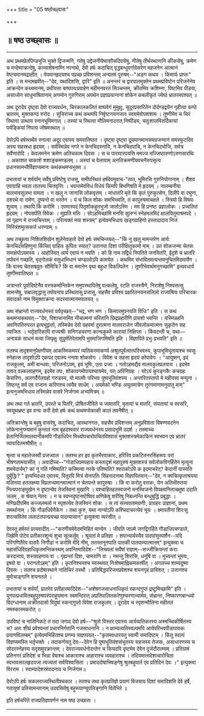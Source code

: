 +++
title = "05 षष्ठोच्छ्वासः"

+++


  

## **॥ षष्ठ उच्छ्वासः ॥**


_________


अथ प्रथमप्रेतपिण्डभुजि भुक्ते द्विजन्मनि, गतेषु
उद्वेजनीयेष्वाशौचदिवसेषु, नीतेषु तीर्थस्थानानि कीकसेषु, क्रमेण च
मन्देष्वाक्रन्देषु, काव्याशेषनाम्नि नरनाथे, देवो हर्षः कदाचित्
वृद्धबन्धुवर्गाग्रेसरेण महजनेन आत्मानं वेष्ट्यमानमद्राक्षीत् ।
वेपमानहृदयश्च पप्रच्छ प्रविशन्तम् अन्यतमं पुरुषम्--"अङ्ग कथय । किमार्यः
प्राप्तः” इति । स मन्दमब्रवीत्--"देव, यथादिशसि, द्वारि" इति ॥ अनन्तरं च
द्वारपालमुक्तेन प्रथमप्रविष्टेन परिजनेनेव आक्रन्देन कथ्यमानम्, प्रथीयसा
बाष्पपयःप्रवाहेण महीमनवरतं सिञ्चन्तम्, क्रीतमिव क्रशिम्ना, पिष्टमिव
पीडया, असाध्येन साधुभाषितानाम् अगम्येन गुरुगिराम् अपथेन
प्रज्ञाप्रयत्नानां शोकेन कबलीकृतं ज्येष्ठं भ्रातरमपश्यत् ॥

अथ दूरादेव दृष्ट्वा देवो राज्यवर्धनः, चिरकालकलितं बाष्पवेगं मुमुक्षुः,
सुदूरप्रसारितेन दोर्दण्डद्वयेन गृहीत्वा कण्ठे भ्रातरम्, मुक्तकण्ठं रुरोद
। सुचिराच्च कथं कथमपि निर्वृष्टनयनजलः स्वयमेवोपशशाम । तूष्णीमेव च चिरं
स्थित्वा उत्थाय स्नानभूमिमगात् । तस्यां च स्थित्वा मौलिमनादरात्
निष्पीड्य, चतुःशालवितर्दिकायां पर्यङ्कियां निपत्य जोषमस्थात् ॥

देवोऽपि हर्षस्तथैव स्नात्वा अदूर एवास्य समवातिष्ठत । दृष्ट्वा दृष्ट्वा
दूयमानमानसमग्रजन्मानं समस्फुटदिव अस्य सहस्रधा हृदयम् । सर्वस्मिन्नेव
नगरे न केनचिदस्नायि, न केनचिदपाचि, न केनचिदभोजि, सर्वत्र सर्वेणारोदि ।
केवलमनेन क्रमेण अतिचकाम दिवसः । स च पारावारपयसि ममज्ज
मज्जिष्ठारुणोऽरुणसारथिः । अकाशत चाकाशे शशाङ्कमण्डलम् । अस्यां च वेलायाम्
अनतिक्रमणीयवचनैरुपसृत्य प्रधानसामन्तैर्विज्ञाप्यमानः कथंकथमप्यभुक्त ॥

प्रभातायां च शर्वर्याम् सर्वेषु प्रविष्टेषु राजसु, समीपस्थितं
हर्षदेवमुवाच-"तात, भूमिरसि गुरुनियोगानाम् । शैशव एवाग्राहि भवता तातस्य
चित्तवृत्तिः । भवन्तमेवंविधं विधेयं किमपि बिभणिषति मे हृदयम् ।
नालम्बनीया बालभावसुलभा वामता । न खलु न जानासि लोकवृत्तम् । मांधातरि मृते
किं कृतं पुरुकुत्सेन, दिलीपे वा रघुणा, दशरथे वा रामेण, दुष्यन्ते वा
भरतेन । यं च किल शोकः समभिभवति, तं कापुरुषमाचक्षते । स्त्रियो हि विषयः
शुचाम् । तथापि किं करोमि । एवमास्पदं पितृशोकहुतभुजो जातोऽस्मि । मम हि
प्रनष्टः प्रज्ञालोकः । प्रज्वलितं हृदयम् । नोपसर्पति विवेकः । मुह्यति
मतिः । सोऽहमिच्छामि मनसि सुलग्नं स्नेहमलमिदं क्षालयितुमाश्रमपदे । त्वं
गृहाण मे राज्यचिन्ताम् । परित्यक्तं मया शस्त्रम्” इत्येवमभिधाय
खड्गग्राहिणो हस्तादादाय निजं निस्त्रिंशमुत्ससर्ज धरण्याम् ॥

अथ तच्छ्रुत्वा निशितशिखेन शूलेनेवाहतो देवो हर्षः समचिन्तयत्--"किं नु
खलु मामन्तरेण आर्यः केनचिदसहिष्णुना किंचित् ग्राहितः कुपितः स्यात्?
उतानया दिशा परीक्षितुकामो माम् । उत शोकजन्मा चेतसः समाक्षेपोऽयमस्य ।
आहोस्वित् आर्य एवायं न भवति । को हि नाम तद्विधे निपतिते जनयितरि, ईदृशे च
भ्रातरि तपोवनं गच्छति, मृद्गोलकं वसुधाभिधानं चण्डालोऽपि कामयेत । कथमिव
संभावितमत्यन्तमनुचितमिदमार्येण । किं वास्य चेतसश्च्युतः सौमित्रिः? किं
वा ममानेन वृथा बहुधा विकल्पितेन । तूष्णीभेवार्थमनुगच्छामि” इत्यवधार्य
तूष्णीमवातिष्ठत ॥

अत्रान्तरे पूर्वादिष्टेनैव वस्त्रकर्मान्तिकेन समुपस्थापितेषु वल्कलेषु,
रटति राजस्त्रैणे, निराशेषु निश्वसत्सु सामन्तेषु, सबालवृद्धासु तपोवनाय
प्रस्थितासु प्रजासु, सहसैव प्रविश्य प्रक्षरितनयनसलिलो राज्यश्रियः
परिचारकः संवादको नाम विमुक्ताक्रन्दः सदस्यात्मानमपातयत् ॥

अथ संभ्रान्तो राज्यवर्धनस्तं पर्यपृच्छत्--"भद्र, भण भण । किमपरमुपनयति
विधिः" इति । स कथं कथमप्यकथयत्--"देव, पिशाचानामिव नीचात्मनां चरितानि
छिद्रप्रहारीणि प्रायशो भवन्ति । यस्मिन्नहनि अवनिपतिरुपरत इत्यभूद्वार्ता,
तस्मिन्नेव देवो ग्रहवर्मा दुरात्मना मालवराजेन जीवलोकमात्मनः सुकृतेन सह
त्याजितः । भर्तृदारिकापि राज्यश्रीः सनिगडचरणा कान्यकुब्जे कारायां
निक्षिप्ता । किंवदन्ती च, यथा-–अनायकं साधनं मत्वा जिघृक्षुः
सुदुर्मतिरेतामपि भुवमाजिगमिषति इति । विज्ञापिते प्रभुः प्रभवति" इति ॥

ततश्च तादृशमनुपेक्षणीयम् आकस्मिकमपरं व्यतिकरमाकर्ण्य
अश्रुतपूर्वत्वात्परिभवस्य, कूपाभूमिभूतायाश्च स्वसुः स्नेहात्स तादृशोऽपि
एकपद एवास्य ननाश शोकावेगः । विवेश च सहसा हृदयं कोपावेगः । “आयुष्मन्, इदं
राजकुलम्, अमी बान्धवाः, परिजनोऽयम्, इयं भूमिः, एताः प्रजाः । गतोऽहमद्यैव
मालवकुलप्रलयाय । इदमेव तावत् वल्कलग्रहणम्, इदमेव तपः,
शोकापगमोपायश्चायमेव, यत् अरिनिग्रहः । सोऽयं कुरङ्गकैः कचग्रहः केसरिणः,
अलगर्दैर्गलग्रहो गरुडस्य, यो मालवैः परिभवः पुष्पभूतिवंशस्य ।
अन्तरितस्तापो मे महीयसा मन्युना । तिष्ठन्तु सर्व एव राजानः करिणश्च
त्वयैव सार्धम् । अयमेको भण्डिः अयुतमात्रेण तुरंगमाणामनुयातु माम्”
इत्यनुजमभिधाय तस्मिन्नेव वासरे निर्जगाम अभ्यमित्रम् ॥

अथ तथा गते भ्रातरि, उपरते च पितरि, प्रोषितजीविते च जामातरि, मृतायां च
मातरि, संयतायां च स्वसरि, स्वयूथभ्रष्ट इव वन्यः करी देवो हर्षः कथं
कथमप्येकाकी कालं तमनैषीत् ॥

अतिक्रान्तेषु च बहुषु वासरेषु, कदाचित्, आस्थानगतः, सहसैव प्रविशन्तम्
अनुप्रविशता विषण्णवदनेन लोकेनानुगम्यमानं कुन्तलं नाम बृहदश्ववारं
राज्यवर्धनस्य प्रसादभूमिं ददर्श । तस्माच्च हेलानिर्जितमालवानीकमपि
गौडाधिपेन मिथ्योपचारोपचितविश्वासं मुक्तशस्त्रमेकाकिनं स्वभवन एव भ्रातरं
व्यापादितमश्रौषीत् ॥

श्रृत्वा च महातेजस्वी प्रजज्वाल । ततश्च हर इव कृतभैरवाकारः, हरिरिव
प्रकटितनरसिंहरूपः परां भीषणतामयासीत् । अवादीच्च--"गोडाधिपमपहाय कस्तादृशं
महापुरुषं मुक्तशस्त्रं सर्वलोकविगर्हितेन मृत्युना शमयेदार्यम्? कां नु
गतिं गमिष्यति? कस्मिन्वा नरके पतिष्यति? श्वपाकोऽपि क इदमाचरेत्?
केदानीं यास्यति दुर्बुद्धिः? ” इत्यभिदधत एवास्य, पितुरपि मित्रं सेनापतिः
सिंहनादनामा विज्ञापितवान्--"देव, न क्वचित्कृताश्रयया मलिनया हतलक्ष्म्या
विप्रलभ्यमानमात्मानं न चेतयन्ते कापुरुषाः । किं वा करोतु वराकः, येन
अतिभीरुतया नित्यपराङ्मुखेन न दृष्टान्येव तेजस्विनां मुखानि ।
यश्चाहितहतस्वजनो मनस्विजनो विपक्षवनिताचक्षुषा ददाति जलम् , स श्रेयान्
नेतरः । न च स्वप्नदृष्टनष्टेष्विव क्षणिकेषु शरीरेषु निबध्नन्ति
बन्धुबुद्धिं प्रबुद्धाः । मणिप्रदीपमिव कज्जलमलो न स्पृशत्येव तेजस्विनं
शोकः । स त्वं सत्त्ववतामग्रणीः, प्राग्रहरः प्राज्ञानां, प्रथमः
समर्थानाम् । किं गौडाधिपेनैकेन । तथा कुरु, यथा नान्योऽपि कश्चिदाचरत्येवं
भूयः । क्ष्मापतीनां शिरःसु शरत्सवितेव ललाटंतपान्प्रयच्छ पादन्यासान्”
इत्युक्त्वा व्यरंसीत् ॥

देवस्तु हर्षस्तं प्रत्यवादीत् --"करणीयमेवेदमभिहितं मान्येन । जीवति
जाल्मे जगद्विगर्हिते गौडाधिपचण्डाले, जिह्रेमि पोटेव प्रतीकारशून्यं शुचा
सूत्कर्तुम् । श्रूयतां मे प्रतिज्ञा । शपान्यार्यस्यैव
पादपांसुस्पर्शेन--यदि परिगणितैरेव वासरैः निर्गौडां न करोमि मेदि नीम्,
ततस्तनूनपाति पातकी पातयाम्यात्मानम्" इत्युक्त्वा च
महासंधिविग्रहाधिकृतमन्तिकस्थम् अवन्तिमादिदेश--"लिख्यतां सर्वेषां
राज्ञाम्--सज्जीक्रियन्तां कराः करदानाय, शस्त्रग्रहणाय वा । गृह्यन्तां
दिशः, चामराणि वा । नमन्तु शिरांसि, धनूंषि वा । मुच्यन्तां भूमयः, इषवो वा
। परागतोऽहम्" इति । कृतनिश्चयश्च स्वस्थवत् निःशेषमाह्निकमकार्षीत् ।
अगलच्च शाम्यदूष्मा दिवसः । ततश्च प्रदोषास्थाने नातिचिरं तस्थौ ।
प्रतिषिद्धपरिजनप्रवेशश्च शयनगृहं प्राविशत् । उत्तानश्च मुमोचाङ्गानि
शयनतले ।

प्रभातायां च शर्वर्यां, प्रातरेव प्रतीहारमादिदेश--"अशेषगजसाधनाधिकृतं
स्कन्दगुप्तं द्रष्टुमिच्छामि” इति । युगपत्प्रधावितबहुपुरुषपरंपराहूयमानः
स्वमन्दिरात् अप्रतिपालितकरेणुश्चरणाभ्यामेव, संभ्रान्तः, निष्कारणबान्धवो
विदग्धानाम् अक्रीतदासो विदुषां स्कन्दगुप्तो विवेश राजकुलम् । दूरादेव च
स्पृशन्मौलिना महीतलं नमस्कारमकरोत् ॥

उपविष्टं च नातिनिकटे तं तदा जगाद देवो हर्षः--“श्रुतो विस्तर एवास्य
आर्यव्यतिकरस्य अस्मच्चिकीर्षितस्य च? अतः शीघ्रं प्रवेश्यन्तां
प्रचारनिर्गतानि गजसाधनानि । न क्षाम्यत्यतिस्वल्पमपि आर्यपरिभवपीडापावकः
प्रयाणविलम्बम्” इत्येवमभिहितश्च प्रणम्य व्यज्ञापयत्--"कृतमवधारयतु स्वामी
समादिष्टम् । किंतु स्वल्पं विज्ञप्यमस्ति भर्तृभक्तेः । तदाकर्णयतु
देवः--देवेन हि पुष्पभूतिवंशसंभूतस्य सहजस्य तेजसः, असाधारणस्य च
सोदरस्नेहस्य सदृशमुपक्रान्तम् । देवराज्यवर्धनोदन्तेन च कियदपि दृष्टमेव
देवेन दुर्जदौरात्म्यम् । प्रतिग्रामं प्रतिनगरं प्रतिदेशं च भिन्ना
वेषाश्च आकाराश्च आहाराश्च व्यवहाराश्च । तदियमात्मदेशाचारोचिता
स्वभावसरलहृदयजा त्यज्यतां सर्वविश्वासिता । प्रमाददोषाभिषङ्गेषु
श्रुतबहुवार्त एव प्रतिदिनं देवः ।" इत्युक्त्वा विरराम ।
स्वाम्यादेशस्रंपादनाय च निर्जगाम॥

देवोऽपि हर्षः सकलराज्यस्थितीश्चकार । ततश्च तथा कृतप्रतिज्ञे प्रयाणं
विजयाय दिशां समादिशति देवे हर्षे, गतायुषां प्रतिसामन्तानाम् उदवसितेषु
बहुरूपाण्युपलिङ्गानि वितेभिरे ॥

इति हर्षचरिते राजप्रतिज्ञावर्णनं नाम षष्ठ उच्छासः ।


_________


